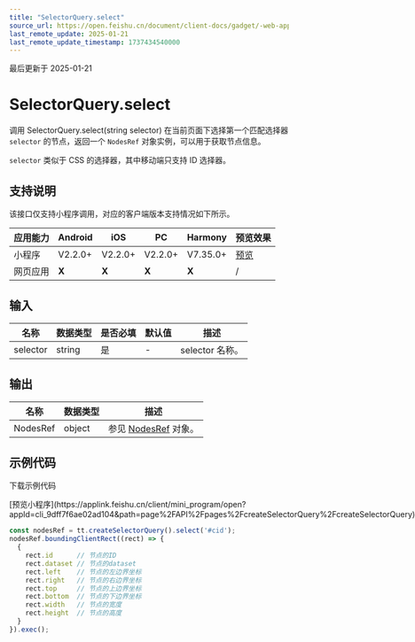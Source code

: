 ```yaml
---
title: "SelectorQuery.select"
source_url: https://open.feishu.cn/document/client-docs/gadget/-web-app-api/ttml/selectorquery/select
last_remote_update: 2025-01-21
last_remote_update_timestamp: 1737434540000
---
```

最后更新于 2025-01-21

# SelectorQuery.select

调用 SelectorQuery.select(string selector) 在当前页面下选择第一个匹配选择器 `selector` 的节点，返回一个 `NodesRef` 对象实例，可以用于获取节点信息。

`selector` 类似于 CSS 的选择器，其中移动端只支持 ID 选择器。

## 支持说明

该接口仅支持小程序调用，对应的客户端版本支持情况如下所示。

应用能力 | Android | iOS | PC | Harmony | 预览效果
--- | --- | --- | --- | --- | ---
小程序 | V2.2.0+ | V2.2.0+ | V2.2.0+ | V7.35.0+ | [预览](https://applink.feishu.cn/client/mini_program/open?appId=cli_9dff7f6ae02ad104&path=page%2FAPI%2Fpages%2FcreateSelectorQuery%2FcreateSelectorQuery)
网页应用 | **X** | **X** | **X** | **X** | /

## 输入

名称 | 数据类型 | 是否必填 | 默认值 | 描述
--- | --- | --- | --- | ---
selector | string | 是 | \- | selector 名称。

## 输出

名称 | 数据类型 | 描述
--- | --- | ---
NodesRef | object | 参见 [NodesRef](https://open.feishu.cn/document/uYjL24iN/uUjN24SN2YjL1YjN/nodesref/nodesref) 对象。

## 示例代码

<md-download-code href="https://open.feishu.cn/document/uYjL24iN/uYDM04iNwQjL2ADN" mobileDisplay="none">下载示例代码</md-download-code>

<div style="display: flex">
          [预览小程序](https://applink.feishu.cn/client/mini_program/open?appId=cli_9dff7f6ae02ad104&path=page%2FAPI%2Fpages%2FcreateSelectorQuery%2FcreateSelectorQuery)

</div> 

```js
const nodesRef = tt.createSelectorQuery().select('#cid');
nodesRef.boundingClientRect((rect) => {
  {
    rect.id      // 节点的ID
    rect.dataset // 节点的dataset
    rect.left    // 节点的左边界坐标
    rect.right   // 节点的右边界坐标
    rect.top     // 节点的上边界坐标
    rect.bottom  // 节点的下边界坐标
    rect.width   // 节点的宽度
    rect.height  // 节点的高度
  }
}).exec();
```
